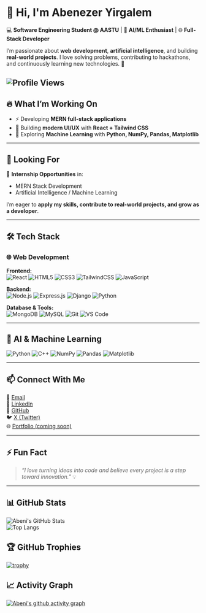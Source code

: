 # 👋 Hi, I'm **Abenezer Yirgalem**  

💻 **Software Engineering Student @ AASTU** | 🤖 **AI/ML Enthusiast** | 🌐 **Full-Stack Developer**  

I’m passionate about **web development**, **artificial intelligence**, and building **real-world projects**. I love solving problems, contributing to hackathons, and continuously learning new technologies. 🚀  

![Profile Views](https://komarev.com/ghpvc/?username=AbeniYirgalem&label=Profile%20Views&color=blue&style=flat)
---

## 🔥 What I’m Working On  
- ⚡ Developing **MERN full-stack applications**  
- 🎨 Building **modern UI/UX** with **React + Tailwind CSS**  
- 🤖 Exploring **Machine Learning** with **Python, NumPy, Pandas, Matplotlib**  

---

## 🎯 Looking For  
📌 **Internship Opportunities** in:  
- MERN Stack Development  
- Artificial Intelligence / Machine Learning  

I’m eager to **apply my skills, contribute to real-world projects, and grow as a developer**.  

---

## 🛠 Tech Stack  

### 🌐 Web Development  
**Frontend:**  
![React](https://img.shields.io/badge/React-61DAFB?style=for-the-badge&logo=react&logoColor=black) ![HTML5](https://img.shields.io/badge/HTML5-E34F26?style=for-the-badge&logo=html5&logoColor=white) ![CSS3](https://img.shields.io/badge/CSS3-1572B6?style=for-the-badge&logo=css3&logoColor=white) ![TailwindCSS](https://img.shields.io/badge/TailwindCSS-38B2AC?style=for-the-badge&logo=tailwind-css&logoColor=white) ![JavaScript](https://img.shields.io/badge/JavaScript-F7DF1E?style=for-the-badge&logo=javascript&logoColor=black)  

**Backend:**  
![Node.js](https://img.shields.io/badge/Node.js-339933?style=for-the-badge&logo=node.js&logoColor=white) ![Express.js](https://img.shields.io/badge/Express.js-000000?style=for-the-badge&logo=express&logoColor=white) ![Django](https://img.shields.io/badge/Django-092E20?style=for-the-badge&logo=django&logoColor=white) ![Python](https://img.shields.io/badge/Python-3776AB?style=for-the-badge&logo=python&logoColor=white)  

**Database & Tools:**  
![MongoDB](https://img.shields.io/badge/MongoDB-47A248?style=for-the-badge&logo=mongodb&logoColor=white) ![MySQL](https://img.shields.io/badge/MySQL-4479A1?style=for-the-badge&logo=mysql&logoColor=white) ![Git](https://img.shields.io/badge/Git-F05032?style=for-the-badge&logo=git&logoColor=white) ![VS Code](https://img.shields.io/badge/VSCode-007ACC?style=for-the-badge&logo=visual-studio-code&logoColor=white)  

---

## 🤖 AI & Machine Learning  
![Python](https://img.shields.io/badge/Python-3776AB?style=for-the-badge&logo=python&logoColor=white) ![C++](https://img.shields.io/badge/C++-00599C?style=for-the-badge&logo=cplusplus&logoColor=white) ![NumPy](https://img.shields.io/badge/NumPy-013243?style=for-the-badge&logo=numpy&logoColor=white) ![Pandas](https://img.shields.io/badge/Pandas-150458?style=for-the-badge&logo=pandas&logoColor=white) ![Matplotlib](https://img.shields.io/badge/Matplotlib-11557C?style=for-the-badge&logo=matplotlib&logoColor=white)  

---

## 📫 Connect With Me  
📧 [Email](mailto:abenezeryirgalem0@gmail.com)  
💼 [LinkedIn](https://www.linkedin.com/in/abenezer-yirgalem-831241363/)   
🐙 [GitHub](https://github.com/AbeniYirgalem)  
🐦 [X (Twitter)](https://x.com/AbeniYirgalem)  
🌐 [Portfolio (coming soon)](#) 


---

## ⚡ Fun Fact  
> *“I love turning ideas into code and believe every project is a step toward innovation.”* 💡  

---

## 📊 GitHub Stats  
![Abeni's GitHub Stats](https://github-readme-stats.vercel.app/api?username=AbeniYirgalem&show_icons=true&theme=radical)  
![Top Langs](https://github-readme-stats.vercel.app/api/top-langs/?username=AbeniYirgalem&layout=compact&theme=radical)  

## 🏆 GitHub Trophies  
[![trophy](https://github-profile-trophy.vercel.app/?username=AbeniYirgalem&theme=radical&row=1&column=6)](https://github.com/ryo-ma/github-profile-trophy)  

## 📈 Activity Graph
[![Abeni's github activity graph](https://github-readme-activity-graph.vercel.app/graph?username=AbeniYirgalem&theme=radical)](https://github.com/ashutosh00710/github-readme-activity-graph) 

